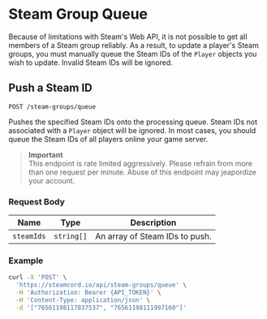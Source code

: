 # Steam Group Queue

Because of limitations with Steam's Web API, it is not possible to get all members of a Steam group
reliably. As a result, to update a player's Steam groups, you must manually queue the Steam IDs of
the `Player` objects you wish to update. Invalid Steam IDs will be ignored.

## Push a Steam ID
`POST /steam-groups/queue`

Pushes the specified Steam IDs onto the processing queue. Steam IDs not associated with a `Player`
object will be ignored. In most cases, you should queue the Steam IDs of all players online your
game server.

> __Important__ \
> This endpoint is rate limited aggressively. Please refrain from more than one request per minute.
Abuse of this endpoint may jeapordize your account.

### Request Body

| Name            | Type       | Description                    |
| --------------- | ---------- | ------------------------------ |
| `steamIds`      | `string[]` | An array of Steam IDs to push. |

### Example
```bash
curl -X 'POST' \
  'https://steamcord.io/api/steam-groups/queue' \
  -H 'Authorization: Bearer {API_TOKEN}' \
  -H 'Content-Type: application/json' \
  -d '["76561198117837537", "76561198111997160"]'
```
